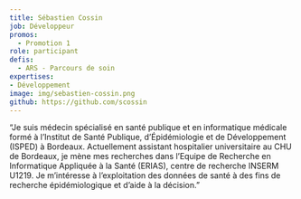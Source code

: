 ```yaml
---
title: Sébastien Cossin
job: Développeur
promos:
  - Promotion 1
role: participant
defis:
  - ARS - Parcours de soin
expertises:
- Développement
image: img/sebastien-cossin.png
github: https://github.com/scossin
---
```


“Je suis médecin spécialisé en santé publique et en informatique médicale formé à l’Institut de Santé Publique, d’Épidémiologie et de Développement (ISPED) à Bordeaux. Actuellement assistant hospitalier universitaire au CHU de Bordeaux, je mène mes recherches dans l’Equipe de Recherche en Informatique Appliquée à la Santé (ERIAS), centre de recherche INSERM U1219. Je m’intéresse à l’exploitation des données de santé à des fins de recherche épidémiologique et d’aide à la décision.”
